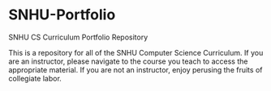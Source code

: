 # SNHU-Portfolio
SNHU CS Curriculum Portfolio Repository

This is a repository for all of the SNHU Computer Science Curriculum. If you are an instructor, please navigate to the course you teach to access the appropriate material.
If you are not an instructor, enjoy perusing the fruits of collegiate labor. 
